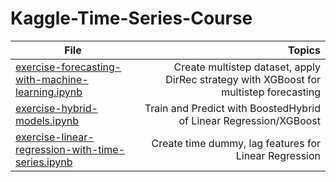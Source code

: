 # Kaggle-Time-Series-Course

| File | Topics |
| ------------- | --:|
| [exercise-forecasting-with-machine-learning.ipynb](https://github.com/frankwillard/Kaggle-Time-Series-Course/blob/main/exercise-forecasting-with-machine-learning.ipynb)  | Create multistep dataset, apply DirRec strategy with XGBoost for multistep forecasting |
| [exercise-hybrid-models.ipynb](https://github.com/frankwillard/Kaggle-Time-Series-Course/blob/main/exercise-hybrid-models.ipynb) | Train and Predict with BoostedHybrid of Linear Regression/XGBoost |
| [exercise-linear-regression-with-time-series.ipynb](https://github.com/frankwillard/Kaggle-Time-Series-Course/blob/main/exercise-linear-regression-with-time-series.ipynb) | Create time dummy, lag features for Linear Regression |

